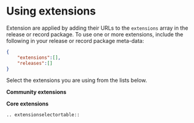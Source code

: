 # Using extensions

Extension are applied by adding their URLs to the ```extensions``` array in the release or record package. To use one or more extensions, include the following in your release or record package meta-data:


```json
{
    "extensions":[],
    "releases":[]
}
```

Select the extensions you are using from the lists below.


**Community extensions**

**Core extensions**

```eval_rst
.. extensionselectortable::
```
